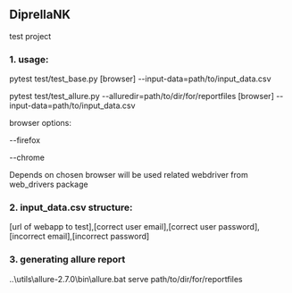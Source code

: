 ## DiprellaNK

test project

### 1. usage:
pytest test/test_base.py [browser] --input-data=path/to/input_data.csv

pytest test/test_allure.py --alluredir=path/to/dir/for/reportfiles [browser] --input-data=path/to/input_data.csv

browser options:

--firefox 

--chrome

Depends on chosen browser will be used related webdriver from web_drivers package

### 2. input_data.csv structure:
[url of webapp to test],[correct user email],[correct user password],[incorrect email],[incorrect password]

### 3. generating allure report
..\utils\allure-2.7.0\bin\allure.bat serve path/to/dir/for/reportfiles
